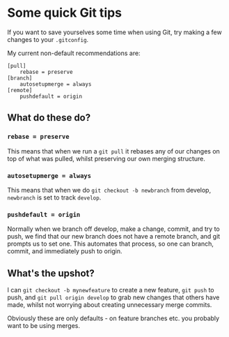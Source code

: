 # Some quick Git tips

If you want to save yourselves some time when using Git, try making a
few changes to your `.gitconfig`.

My current non-default recommendations are:

```
[pull]
	rebase = preserve
[branch]
	autosetupmerge = always
[remote]
	pushdefault = origin
```

## What do these do?

### `rebase = preserve`

This means that when we run a `git pull` it rebases any of our changes on top of what was pulled, whilst preserving our own merging structure.

### `autosetupmerge = always`

This means that when we do `git checkout -b newbranch` from develop, `newbranch`
is set to track `develop`.

### `pushdefault = origin`

Normally when we branch off develop, make a change, commit, and try to push,
we find that our new branch does not have a remote branch, and git prompts
us to set one. This automates that process, so one can branch, commit, and
immediately push to origin.

## What's the upshot?

I can `git checkout -b mynewfeature` to create a new feature, `git push` to push,
and `git pull origin develop` to grab new changes that others have made, whilst
not worrying about creating unnecessary merge commits.

Obviously these are only defaults - on feature branches etc. you probably want to be
using merges.
